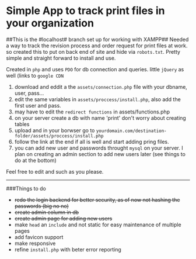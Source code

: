 Simple App to track print files in  your organization
===============================================
##This is the #localhost# branch set up for working with XAMPP##
Needed a way to track the revision process and order request for print files at work. so created this to put on back end of site and hide via `robots.txt`.  Pretty simple and straight forward to install and use.

Created in `php` and uses `PDO` for db connection and queries. little `jQuery` as well (links to `google CDN`

1. download and eddit a the `assets/connection.php` file with your dbname, user, pass...
2. edit the same variables in `assets/proccess/install.php`, also add the first user and pass.
3. may have to edit the `redirect functions` in assets/functions.php
4. on your server create a db with name 'print' don't worry about creating tables
5. upload and in your borwser go to `yourdomain.com/destination-folder/assets/proccess/install.php`
6. follow the link at the end if all is well and start adding pring files.
7. you can add new user and passwords throught `mysql` on your server.  I plan on creating an admin section to add new users later (see things to do at the bottom)

Feel free to edit and such as you please.

-------------------------
###Things to do
- ~~redo the login backend for better security, as of now not hashing the passwords (big no no)~~
- ~~create admin column in db~~
- ~~create admin page for adding new users~~
- make `head` an `include` and not static for easy maintenance of multiple pages
- add favicon support
- make responsive
- refine `install.php` with beter error reporting
